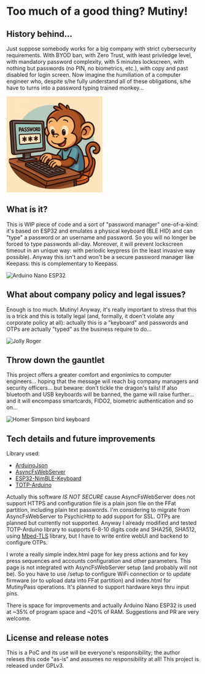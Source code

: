 # Too much of a good thing? Mutiny!

## History behind...
Just suppose somebody works for a big company with strict cybersecurity requirements. With BYOD ban, with Zero Trust, with least priviledge level, with mandatory password complexity, with 5 minutes lockscreen, with nothing but passwords (no PIN, no biometrics, etc.), with copy and past disabled for login screen. Now imagine the humiliation of a computer engineer who, despite s/he fully understand all of these obligations, s/he have to turns into a password typing trained monkey...

<img alt="password typing monkey" src="https://github.com/wildstray/mutinypass/blob/main/_f68cc45e-4784-4f77-9aa9-384a35653ba7.jpeg" width="250" />

## What is it?
This is WIP piece of code and a sort of "password manager" one-of-a-kind: it's based on ESP32 and emulates a physical keyboard (BLE HID) and can "type" a password or an username and password. So you will no longer be forced to type passwords all-day. 
Moreover, it will prevent lockscreen timeout in an unique way: with periodic keypress (in the least invasive way possible). Anyway this isn't and won't be a secure password manager like Keepass: this is complementary to Keepass.

<img alt="Arduino Nano ESP32" src="https://docs.arduino.cc/static/553215686e39f3c2ffb9cc71809e0eff/image.svg" width="250" />

## What about company policy and legal issues?
Enough is too much. Mutiny! Anyway, it's really important to stress that this is a trick and this is totally legal (and, formally, it doen't violate any corporate policy at all): actually this is a "keyboard" and passwords and OTPs are actually "typed" as the business require to do...

<img alt="Jolly Roger" src="https://upload.wikimedia.org/wikipedia/commons/thumb/4/47/Pirate_Flag_of_Jack_Rackham.svg/250px-Pirate_Flag_of_Jack_Rackham.svg.png" width="250" />

## Throw down the gauntlet
This project offers a greater comfort and ergonimics to computer engineers... hoping that the message will reach big company managers and security officers... but beware: don't tickle the dragon's tails! If also bluetooth and USB keyboards will be banned, the game will raise further...  and it will encompass smartcards, FIDO2, biometric authentication and so on...

<img alt="Homer Simpson bird keyboard" src="https://i.giphy.com/HQGzdiNhg52oM.webp" width="250" />

## Tech details and future improvements
Library used:
 * [ArduinoJson](https://github.com/bblanchon/ArduinoJson)
 * [AsyncFsWebServer](https://github.com/cotestatnt/async-esp-fs-webserver)
 * [ESP32-NimBLE-Keyboard](https://github.com/wakwak-koba/ESP32-NimBLE-Keyboard)
 * [TOTP-Arduino](https://github.com/lucadentella/TOTP-Arduino)

Actually this software *IS NOT SECURE* cause AsyncFsWebServer does not support HTTPS and configuration file is a plain json file on the FFat partition, including plain text passwords. I'm considering to migrate from AsyncFsWebServer to PsychicHttp to add support for SSL. 
OTPs are planned but currently not supported. Anyway I already modified and tested TOTP-Arduino library to supports 6-8-10 digits code and SHA256, SHA512, using [Mbed-TLS](https://github.com/Mbed-TLS/mbedtls) library, but I have to write entire webUI and backend to configure OTPs.

I wrote a really simple index.html page for key press actions and for key press sequences and accounts configuration and other parameters. This page is not integrated with AsyncFsWebServer setup (and probably will not be). So you have to use /setup to configure WiFi connection or to update firmware (or to upload data into FFat partition) and index.html for MutinyPass operations. It's planned to support hardware keys thru input pins.

There is space for improvements and actually Arduino Nano ESP32 is used at ~35% of program space and ~20% of RAM. Suggestions and PR are very welcome.

## License and release notes
This is a PoC and its use will be everyone's responsibility; the author releses this code "as-is" and assumes no responsibility at all! This project is released under GPLv3.
